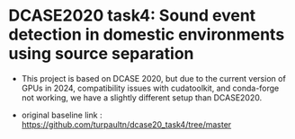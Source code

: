 # DCASE2020 task4: Sound event detection in domestic environments using source separation
- This project is based on DCASE 2020, but due to the current version of GPUs in 2024, compatibility issues with cudatoolkit, and conda-forge not working, we have a slightly different setup than DCASE2020.

- original baseline link : https://github.com/turpaultn/dcase20_task4/tree/master